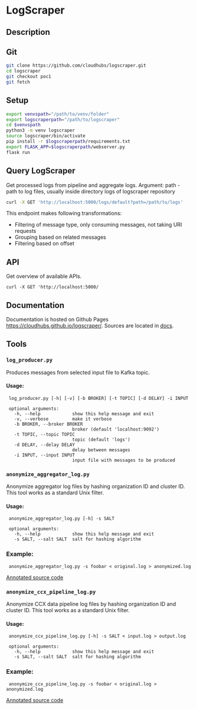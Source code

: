 # LogScraper

## Description

## Git

```bash
git clone https://github.com/cloudhubs/logscraper.git
cd logscraper
git checkout poc1
git fetch
```

## Setup

```bash
export venvspath="/path/to/venv/folder"
export logscraperpath="/path/to/logscraper"
cd $venvspath
python3 -m venv logscraper
source logscraper/bin/activate
pip install -r $logscraperpath/requirements.txt
export FLASK_APP=$logscraperpath/webserver.py
flask run
```

## Query LogScraper

Get processed logs from pipeline and aggregate logs.
Argument: path - path to log files, usually inside directory logs of logscraper repository

```bash
curl -X GET 'http://localhost:5000/logs/default?path=/path/to/logs'
```
This endpoint makes following transformations:

* Filtering of message type, only consuming messages, not taking URI requests
* Grouping based on related messages
* Filtering based on offset


## API

Get overview of available APIs.
```
curl -X GET 'http://localhost:5000/
```

## Documentation

Documentation is hosted on Github Pages <https://cloudhubs.github.io/logscraper/>.
Sources are located in [docs](https://github.com/cloudhubs/logscraper/blob/master/docs/).

## Tools

### `log_producer.py`

Produces messages from selected input file to Kafka topic.

#### Usage:

```
 log_producer.py [-h] [-v] [-b BROKER] [-t TOPIC] [-d DELAY] -i INPUT

 optional arguments:
   -h, --help            show this help message and exit
   -v, --verbose         make it verbose
   -b BROKER, --broker BROKER
                         broker (default 'localhost:9092')
   -t TOPIC, --topic TOPIC
                         topic (default 'logs')
   -d DELAY, --delay DELAY
                         delay between messages
   -i INPUT, --input INPUT
                         input file with messages to be produced
```


### `anonymize_aggregator_log.py`

Anonymize aggregator log files by hashing organization ID and cluster ID.
This tool works as a standard Unix filter.


#### Usage:

```
 anonymize_aggregator_log.py [-h] -s SALT

 optional arguments:
   -h, --help            show this help message and exit
   -s SALT, --salt SALT  salt for hashing algorithm
```

### Example:

```
 anonymize_aggregator_log.py -s foobar < original.log > anonymized.log
```

[Annotated source code](https://cloudhubs.github.io/logscraper/anonymize_aggregator_log.html)

### `anonymize_ccx_pipeline_log.py`

Anonymize CCX data pipeline log files by hashing organization ID and cluster ID.
This tool works as a standard Unix filter.

#### Usage:

```
 anonymize_ccx_pipeline_log.py [-h] -s SALT < input.log > output.log

 optional arguments:
   -h, --help            show this help message and exit
   -s SALT, --salt SALT  salt for hashing algorithm
```

### Example:

```
 anonymize_ccx_pipeline_log.py -s foobar < original.log > anonymized.log
```

[Annotated source code](https://cloudhubs.github.io/logscraper/anonymize_ccx_pipeline_log.html)

